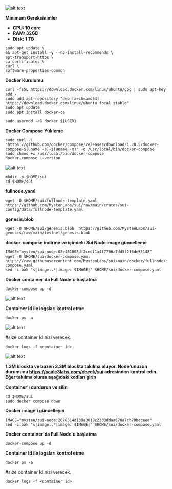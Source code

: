 ![alt text](https://i.hizliresim.com/48dj5c8.jpg)


**Minimum Gereksinimler**

- **CPU: 10 core**
- **RAM: 32GB**
- **Disk: 1 TB**

```
sudo apt update \
&& apt-get install -y --no-install-recommends \
apt-transport-https \
ca-certificates \
curl \
software-properties-common
```

**Docker Kurulumu**

```
curl -fsSL https://download.docker.com/linux/ubuntu/gpg | sudo apt-key add -
sudo add-apt-repository "deb [arch=amd64] https://download.docker.com/linux/ubuntu focal stable"
sudo apt update
sudo apt install docker-ce
```

```
sudo usermod -aG docker ${USER}
```

**Docker Compose Yükleme**

```
sudo curl -L "https://github.com/docker/compose/releases/download/1.28.5/docker-compose-$(uname -s)-$(uname -m)" -o /usr/local/bin/docker-compose
sudo chmod +x /usr/local/bin/docker-compose
docker-compose --version
```

![alt text](https://i.hizliresim.com/7ffpgc8.png)


```
mkdir -p $HOME/sui
cd $HOME/sui
```

**fullnode.yaml**

```
wget -O $HOME/sui/fullnode-template.yaml https://github.com/MystenLabs/sui/raw/main/crates/sui-config/data/fullnode-template.yaml
```

**genesis.blob**

```
wget -O $HOME/sui/genesis.blob  https://github.com/MystenLabs/sui-genesis/raw/main/testnet/genesis.blob
```

**docker-compose indirme ve içindeki Sui Node image güncelleme**

```
IMAGE="mysten/sui-node:02e461008df2cedf1a4f7766a7dd5f216de55148"
wget -O $HOME/sui/docker-compose.yaml https://raw.githubusercontent.com/MystenLabs/sui/main/docker/fullnode/docker-compose.yaml
sed -i.bak "s|image:.*|image: $IMAGE|" $HOME/sui/docker-compose.yaml
```


**Docker container'da Full Node'u başlatma**

```
docker-compose up -d
```

![alt text](https://i.hizliresim.com/bft8lmw.png)

**Container Id ile logsları kontrol etme**

```
docker ps -a
```

![alt text](https://i.hizliresim.com/a0r9hfx.png)


#size container Id'nizi verecek.

```
docker logs -f <container id>
```

![alt text](https://i.hizliresim.com/9t4iyy9.png)


**1.3M blockta ve bazen 3.3M blockta takılma oluyor. Node'unuzun durumunu https://scale3labs.com/check/sui adresinden kontrol edin.
Eğer takılma olursa aşağıdaki kodları girin**


**Container'ı durdurun ve silin**

```
cd $HOME/sui
sudo docker compose down
```

**Docker image'i güncelleyin**

```
IMAGE="mysten/sui-node:2698314d139a3018c2333ddaa670a7cb70beceee"
sed -i.bak "s|image:.*|image: $IMAGE|" $HOME/sui/docker-compose.yaml
```

**Docker container'da Full Node'u başlatma**

```
docker-compose up -d
```


**Container Id ile logsları kontrol etme**

```
docker ps -a
```

#size container Id'nizi verecek.

```
docker logs -f <container id>
```


